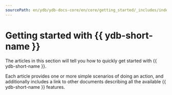 ```yaml
---
sourcePath: en/ydb/ydb-docs-core/en/core/getting_started/_includes/index/intro.md
---
```

# Getting started with {{ ydb-short-name }}

The articles in this section will tell you how to quickly get started with {{ ydb-short-name }}.

Each article provides one or more simple scenarios of doing an action, and additionally includes a link to other documents describing all the available {{ ydb-short-name }} features.

